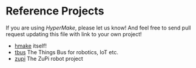 # Reference Projects

If you are using _HyperMake_, please let us know!
And feel free to send pull request updating this file with link to your own project!

- [hmake](https://github.com/evo-cloud/hmake) itself!
- [tbus](https://github.com/robotalks/tbus) The Things Bus for robotics, IoT etc.
- [zupi](https://github.com/evo-bots/zupi) The ZuPi robot project
